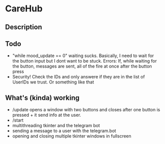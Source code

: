 # CareHub
## Description

## Todo
* "while mood_update == 0" waiting sucks. Basically, I need to wait for the button input but I dont want to be stuck. Errors: If, while waiting for the button, messages are sent, all of the fire at once after the button press
* Security! Check the IDs and only answere if they are in the list of UserIDs we trust. Or something like that

## What's (kinda) working 
* /update opens a window with two buttons and closes after one button is pressed + it send info at the user. 
* /start
* multithreading tkinter and the telegram bot
* sending a message to a user with the telegram.bot
* opening and closing multiple tkinter windows in fullscreen
